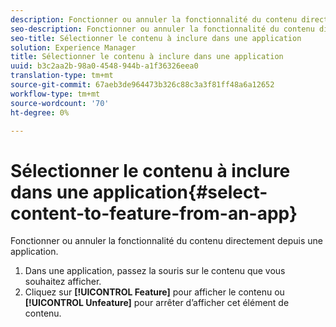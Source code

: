 ```yaml
---
description: Fonctionner ou annuler la fonctionnalité du contenu directement depuis une application.
seo-description: Fonctionner ou annuler la fonctionnalité du contenu directement depuis une application.
seo-title: Sélectionner le contenu à inclure dans une application
solution: Experience Manager
title: Sélectionner le contenu à inclure dans une application
uuid: b3c2aa2b-98a0-4548-944b-a1f36326eea0
translation-type: tm+mt
source-git-commit: 67aeb3de964473b326c88c3a3f81ff48a6a12652
workflow-type: tm+mt
source-wordcount: '70'
ht-degree: 0%

---
```



# Sélectionner le contenu à inclure dans une application{#select-content-to-feature-from-an-app}

Fonctionner ou annuler la fonctionnalité du contenu directement depuis une application.

1. Dans une application, passez la souris sur le contenu que vous souhaitez afficher.
1. Cliquez sur **[!UICONTROL Feature]** pour afficher le contenu ou **[!UICONTROL Unfeature]** pour arrêter d’afficher cet élément de contenu.
